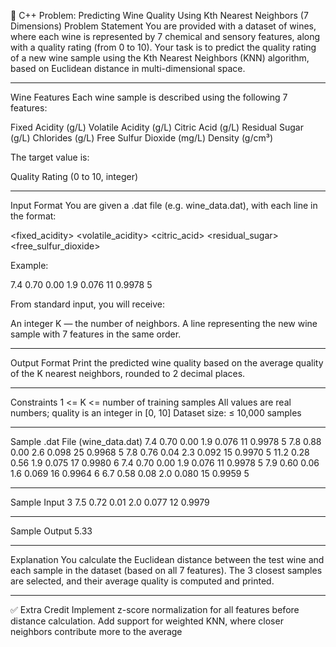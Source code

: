 🍷 C++ Problem: Predicting Wine Quality Using Kth Nearest Neighbors (7 Dimensions)
Problem Statement
You are provided with a dataset of wines, where each wine is represented by 7 chemical and sensory features, along with a quality rating (from 0 to 10). Your task is to predict the quality rating of a new wine sample using the Kth Nearest Neighbors (KNN) algorithm, based on Euclidean distance in multi-dimensional space.

---

Wine Features
Each wine sample is described using the following 7 features:

Fixed Acidity (g/L)
Volatile Acidity (g/L)
Citric Acid (g/L)
Residual Sugar (g/L)
Chlorides (g/L)
Free Sulfur Dioxide (mg/L)
Density (g/cm³)

The target value is:

Quality Rating (0 to 10, integer)

---

Input Format
You are given a .dat file (e.g. wine_data.dat), with each line in the format:

<fixed_acidity> <volatile_acidity> <citric_acid> <residual_sugar> <chlorides> <free_sulfur_dioxide> <density> <quality>


Example:

7.4 0.70 0.00 1.9 0.076 11 0.9978 5


From standard input, you will receive:

  
An integer K — the number of neighbors.
A line representing the new wine sample with 7 features in the same order.

---

Output Format
Print the predicted wine quality based on the average quality of the K nearest neighbors, rounded to 2 decimal places.

---

Constraints
1 <= K <= number of training samples
All values are real numbers; quality is an integer in [0, 10]
Dataset size: ≤ 10,000 samples

---

Sample .dat File (wine_data.dat)
7.4 0.70 0.00 1.9 0.076 11 0.9978 5
7.8 0.88 0.00 2.6 0.098 25 0.9968 5
7.8 0.76 0.04 2.3 0.092 15 0.9970 5
11.2 0.28 0.56 1.9 0.075 17 0.9980 6
7.4 0.70 0.00 1.9 0.076 11 0.9978 5
7.9 0.60 0.06 1.6 0.069 16 0.9964 6
6.7 0.58 0.08 2.0 0.080 15 0.9959 5


---

Sample Input
3
7.5 0.72 0.01 2.0 0.077 12 0.9979


---

Sample Output
5.33


---

Explanation
You calculate the Euclidean distance between the test wine and each sample in the dataset (based on all 7 features). The 3 closest samples are selected, and their average quality is computed and printed.

---

✅ Extra Credit
Implement z-score normalization for all features before distance calculation.
Add support for weighted KNN, where closer neighbors contribute more to the average